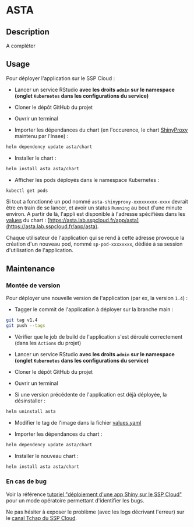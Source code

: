 # ASTA

## Description

A compléter

## Usage

Pour déployer l'application sur le SSP Cloud : 

- Lancer un service RStudio **avec les droits `admin` sur le namespace (onglet `Kubernetes` dans les configurations du service)**

- Cloner le dépôt GitHub du projet

- Ouvrir un terminal

- Importer les dépendances du chart (en l'occurence, le chart [ShinyProxy](https://github.com/InseeFrLab/helm-charts/tree/master/charts/shinyproxy) maintenu par l'Insee) :

```bash
helm dependency update asta/chart
```

- Installer le chart : 

```bash
helm install asta asta/chart
```

- Afficher les pods déployés dans le namespace Kubernetes : 

```bash
kubectl get pods
```

Si tout a fonctionné un pod nommé `asta-shinyproxy-xxxxxxxxx-xxxx` devrait être en train de se lancer, et avoir un status `Running` au bout d'une minute environ. A partir de là, l'appli est disponible à l'adresse spécifiées dans les [values](https://github.com/berangered/asta/blob/main/chart/values.yaml#L15) du chart : [https://asta.lab.sspcloud.fr/app/asta](https://asta.lab.sspcloud.fr/app/asta).

Chaque utilisateur de l'application qui se rend à cette adresse provoque la création d'un nouveau pod, nommé `sp-pod-xxxxxxxx`, dédiée à sa session d'utilisation de l'application.

## Maintenance

### Montée de version

Pour déployer une nouvelle version de l'application (par ex, la version `1.4`) : 

- Tagger le commit de l'application à déployer sur la branche main : 

```bash
git tag v1.4
git push --tags
```

- Vérifier que le job de build de l'application s'est déroulé correctement (dans les `Actions` du projet)

- Lancer un service RStudio **avec les droits `admin` sur le namespace (onglet `Kubernetes` dans les configurations du service)**

- Cloner le dépôt GitHub du projet

- Ouvrir un terminal

- Si une version précédente de l'application est déjà déployée, la désinstaller :

```bash
helm uninstall asta
```

- Modifier le tag de l'image dans la fichier [values.yaml](https://github.com/berangered/asta/blob/main/chart/values.yaml#L6)

- Importer les dépendances du chart :

```bash
helm dependency update asta/chart
```

- Installer le nouveau chart : 

```bash
helm install asta asta/chart
```

### En cas de bug

Voir la référence [tutoriel "déploiement d'une app Shiny sur le SSP Cloud"](https://github.com/InseeFrLab/sspcloud-tutorials/blob/main/deployment/shiny-app.md#d%C3%A9ploiement-du-chart-helm) pour un mode opératoire permettant d'identifier les bugs.

Ne pas hésiter à exposer le problème (avec les logs décrivant l'erreur) sur le [canal Tchap du SSP Cloud](https://tchap.gouv.fr/#/room/#SSPCloudXDpAw6v:agent.finances.tchap.gouv.fr).
